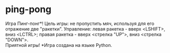 # ping-pong
Игра Пинг-понг*!
Цель игры: не пропустить мяч, используя для его отражение две "ракетки". 
Управление: 
  левая ракетка - вверх &lt;LSHIFT>,  вниз &lt;LCTRL>;
  правая ракетка - вверх &lt;стрелка "UP">,  вниз &lt;стрелка "DOWN">.  
Приятной игры!
*Игра создана на языке Python.
